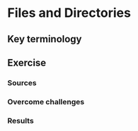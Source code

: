 # Files and Directories

## Key terminology


## Exercise
### Sources


### Overcome challenges


### Results
